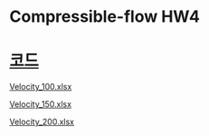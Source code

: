 # Compressible-flow HW4

# [코드](https://github.com/socome/Compressible-flow/blob/master/%EC%95%95%EC%B6%95%EC%84%B1%EC%9C%A0%EC%B2%B4%EC%97%AD%ED%95%99.ipynb)

[Velocity_100.xlsx](https://github.com/socome/Compressible-flow/files/3232268/Velocity_100.xlsx)

[Velocity_150.xlsx](https://github.com/socome/Compressible-flow/files/3232269/Velocity_150.xlsx)

[Velocity_200.xlsx](https://github.com/socome/Compressible-flow/files/3232270/Velocity_200.xlsx)
